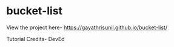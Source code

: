 # bucket-list

View the project here- https://gayathrisunil.github.io/bucket-list/

Tutorial Credits- DevEd
